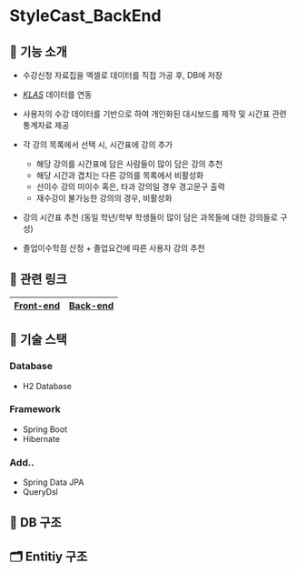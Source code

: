 # StyleCast_BackEnd

## 🔎 기능 소개
* 수강신청 자료집을 엑셀로 데이터를 직접 가공 후, DB에 저장

* [_KLAS_](https://klas.kw.ac.kr/usr/cmn/login/LoginForm.do?redirectUrl=/std/cmn/frame/Frame.do) 데이터를 연동

* 사용자의 수강 데이터를 기반으로 하여 개인화된 대시보드를 제작 및 시간표 관련 통계자료 제공

* 각 강의 목록에서 선택 시, 시간표에 강의 추가 
   * 해당 강의를 시간표에 담은 사람들이 많이 담은 강의 추천
   * 해당 시간과 겹치는 다른 강의를 목록에서 비활성화 
   * 선이수 강의 미이수 혹은, 타과 강의일 경우 경고문구 출력 
   * 재수강이 불가능한 강의의 경우, 비활성화
* 강의 시간표 추천 (동일 학년/학부 학생들이 많이 담은 과목들에 대한 강의들로 구성) 

* 졸업이수학점 산정 + 졸업요건에 따른 사용자 강의 추천

## 🔗 관련 링크
|[Front-end](https://github.com/19-21-40/front-prototype/blob/master/README.md "광운대학교 학생 맞춤형 강의 및 시간표 추천 웹 서비스 Front-end")|[Back-end](https://github.com/19-21-40/back_prototype/blob/master/README.md "광운대학교 학생 맞춤형 강의 및 시간표 추천 웹 서비스 Back-end")|
|-------------------------------|-------------------------------|

## 📃 기술 스택
### Database
* H2 Database

### Framework
* Spring Boot
* Hibernate

### Add..
* Spring Data JPA
* QueryDsl


## 📁 DB 구조


## 🗂️ Entitiy 구조

